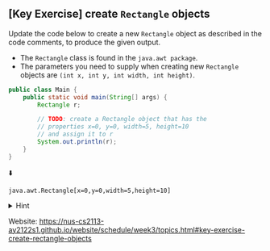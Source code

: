 ## \[Key Exercise\] create `Rectangle` objects

Update the code below to create a new `Rectangle` object as described in the 
code comments, to produce the given output.

- The `Rectangle` class is found in the `java.awt package`.
- The parameters you need to supply when creating new `Rectangle` objects are 
`(int x, int y, int width, int height)`.

```java
public class Main {
    public static void main(String[] args) {
        Rectangle r;

        // TODO: create a Rectangle object that has the
        // properties x=0, y=0, width=5, height=10
        // and assign it to r
        System.out.println(r);
    }
}
```

⬇️

```console
java.awt.Rectangle[x=0,y=0,width=5,height=10]
```

<details>
  <summary>Hint</summary>

  <ul>
    <li>
      Import the <code>java.awt.Rectangle</code> class
    </li>
    <li>
      This is how you create the required object new 
      <code>Rectangle(0, 0, 5, 10)</code>
    </li>
  </ul>
</details>

Website: https://nus-cs2113-ay2122s1.github.io/website/schedule/week3/topics.html#key-exercise-create-rectangle-objects
